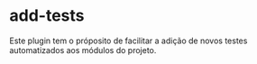 # add-tests

Este plugin tem o próposito de facilitar a adição de novos testes automatizados aos módulos do projeto.